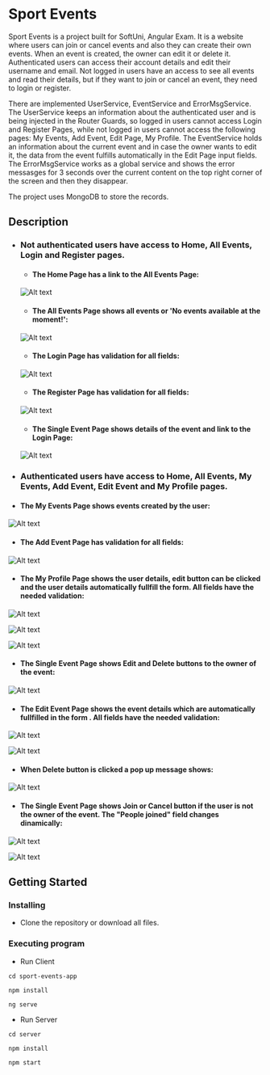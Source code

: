 # Sport Events

Sport Events is a project built for SoftUni, Angular Exam. It is a website where users can join or cancel events and also they can create their own events. When an event is created, the owner can edit it or delete it. Authenticated users can access their account details and edit their username and email. Not logged in users have an access to see all events and read their details, but if they want to join or cancel an event, they need to login or register.

There are implemented UserService, EventService and ErrorMsgService. The UserService keeps an information about the authenticated user and is being injected in the Router Guards, so logged in users cannot access Login and Register Pages, while not logged in users cannot access the following pages: My Events, Add Event, Edit Page, My Profile. The EventService holds an information about the current event and in case the owner wants to edit it, the data from the event fulfills automatically in the Edit Page input fields. The ErrorMsgService works as a global service and shows the error messasges for 3 seconds over the current content on the top right corner of the screen and then they disappear.

The project uses MongoDB to store the records.

## Description

* ### Not authenticated users have access to Home, All Events, Login and Register pages.

  - #### The Home Page has a link to the All Events Page:
 
  ![Alt text](./images-ReadMe/home-page.png)

  - #### The All Events Page shows all events or 'No events available at the moment!':

  ![Alt text](./images-ReadMe/all-events-page.png)

   - #### The Login Page has validation for all fields:

  ![Alt text](./images-ReadMe/login-page.png)

   - #### The Register Page has validation for all fields:

  ![Alt text](./images-ReadMe/register-page.png)

   - #### The Single Event Page shows details of the event and link to the Login Page:

  ![Alt text](./images-ReadMe/event-details-login.png)


* ### Authenticated users have access to Home, All Events, My Events, Add Event, Edit Event and My Profile pages.

 - #### The My Events Page shows events created by the user:
 
  ![Alt text](./images-ReadMe/my-events.png)

  - #### The Add Event Page has validation for all fields:
 
  ![Alt text](./images-ReadMe/create-event.png)

   - #### The My Profile Page shows the user details, edit button can be clicked and the user details automatically fullfill the form. All fields have the needed validation:
 
  ![Alt text](./images-ReadMe/user-info.png)

  ![Alt text](./images-ReadMe/user-edit.png)

  ![Alt text](./images-ReadMe/user-validation.png)

  - #### The Single Event Page shows Edit and Delete buttons to the owner of the event:
 
  ![Alt text](./images-ReadMe/event-details.png)

   - #### The Edit Event Page  shows the event details which are automatically fullfilled in the form . All fields have the needed validation:

  ![Alt text](./images-ReadMe/edit-form.png)

  ![Alt text](./images-ReadMe/edit-validation.png)

   - #### When Delete button is clicked a pop up message shows:

  ![Alt text](./images-ReadMe/edit-delete.png)

   - #### The Single Event Page shows Join or Cancel button if the user is not the owner of the event. The "People joined" field changes dinamically:

  ![Alt text](./images-ReadMe/event-details-join.png)

  ![Alt text](./images-ReadMe/event-details-cancel.png)

## Getting Started

### Installing

* Clone the repository or download all files.

### Executing program
* Run Client
```
cd sport-events-app
```
```
npm install
```
```
ng serve
```

* Run Server
```
cd server
```
```
npm install
```
```
npm start
```
